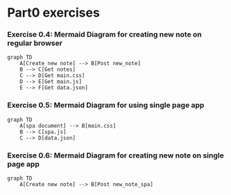 # Part0 exercises
### Exercise 0.4: Mermaid Diagram for creating new note on regular browser
```mermaid
graph TD
    A[Create new note] --> B[Post new_note]
    B --> C[Get notes]
    C --> D[Get main.css]
    D --> E[Get main.js]
    E --> F[Get data.json]
```
### Exercise 0.5: Mermaid Diagram for using single page app
```mermaid
graph TD
    A[spa document] --> B[main.css]
    B --> C[spa.js]
    C --> D[data.json]
```
### Exercise 0.6: Mermaid Diagram for creating new note on single page app
```mermaid
graph TD
    A[Create new note] --> B[Post new_note_spa]
```
